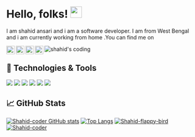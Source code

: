 <!--**Shahid-coder/Shahid-coder** is a ✨ _special_ ✨ repository because its `README.md` (this file) appears on your GitHub profile.-->
# Hello, folks! <img src="https://raw.githubusercontent.com/MartinHeinz/MartinHeinz/master/wave.gif" width="30px">
I am shahid ansari and i am a software developer. I am from West Bengal  and i am currently working from home .You can find me on

<a href="https://discord.com/channels/#7012">
  <img align="left" alt="shahid's Discord" width="22px" src="https://raw.githubusercontent.com/peterthehan/peterthehan/master/assets/discord.svg" />
</a>

<a href="https://www.linkedin.com/in/shahid-ansari-1033371bb/">
  <img align="left" alt="shahid's LinkedIN" width="22px" src="https://raw.githubusercontent.com/peterthehan/peterthehan/master/assets/linkedin.svg" />
</a>

<a href="https://www.github.com/shahid-coder/">
  <img align="left" alt="shahid's Github" width="22px" src="https://raw.githubusercontent.com/peterthehan/peterthehan/master/assets/github.svg" />
</a>


<a href="https://shahid-coder.blogspot.com">
    <img align="left" alt="shahid's github" width="22px" src="https://user-images.githubusercontent.com/72285021/116783774-4d216e00-aaae-11eb-8b57-4a193d06ccd4.png">
</a>

<a href="https://user-images.githubusercontent.com/72285021/116783640-6f66bc00-aaad-11eb-89af-d0b57e260c52.gif">
    <img align="left" alt="shahid's coding" src="https://user-images.githubusercontent.com/72285021/116783640-6f66bc00-aaad-11eb-89af-d0b57e260c52.gif">
</a>

<br/>


## 🔧 Technologies & Tools

![](https://img.shields.io/badge/OS-Windows-informational?style=flat&logo=Windows&logoColor=white&color=2bbc8a)
![](https://img.shields.io/badge/Editor-visualstudiocode-informational?style=flat&logo=visual-studio-code&logoColor=white&color=2bbc8a)
![](https://img.shields.io/badge/Code-Python-informational?style=flat&logo=python&logoColor=white&color=2bbc8a)
![](https://img.shields.io/badge/Code-JavaScript-informational?style=flat&logo=javascript&logoColor=white&color=2bbc8a)
![](https://img.shields.io/badge/Shell-Bash-informational?style=flat&logo=gnu-bash&logoColor=white&color=2bbc8a)
![](https://img.shields.io/badge/Tools-Git-informational?style=flat&logo=Git&logoColor=white&color=2bbc8a)

## &#x1f4c8; GitHub Stats
[![Shahid-coder GitHub stats](https://github-readme-stats.vercel.app/api?username=Shahid-coder&theme=tokyonight&show_icons=true)](https://github.com/shahid-coder)
[![Top Langs](https://github-readme-stats.vercel.app/api/top-langs/?username=Shahid-coder&layout=compact&theme=tokyonight&show_icons=true)](https://github.com/shahid-coder)
[![Shahid-flappy-bird](https://github-readme-stats.vercel.app/api/pin/?username=Shahid-coder&repo=Shahid-flappy-bird&theme=radical)](https://github.com/Shahid-coder/Shahid-flappy-bird)
[![Shahid-coder](https://github-readme-stats.vercel.app/api/pin/?username=Shahid-coder&repo=Shahid-jarvis&theme=radical)](https://github.com/Shahid-coder/Shahid-jarvis)
